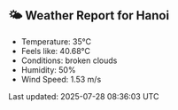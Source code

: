 <!-- WEATHER-START -->
## 🌤 Weather Report for Hanoi

- Temperature: 35°C
- Feels like: 40.68°C
- Conditions: broken clouds
- Humidity: 50%
- Wind Speed: 1.53 m/s

Last updated: 2025-07-28 08:36:03 UTC
<!-- WEATHER-END -->
